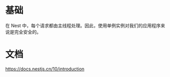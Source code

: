 # 基础

在 Nest 中，每个请求都由主线程处理。因此，使用单例实例对我们的应用程序来说是完全安全的。







# 文档

https://docs.nestjs.cn/10/introduction
